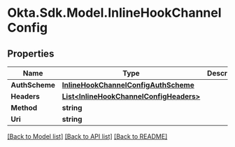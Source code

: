 # Okta.Sdk.Model.InlineHookChannelConfig

## Properties

Name | Type | Description | Notes
------------ | ------------- | ------------- | -------------
**AuthScheme** | [**InlineHookChannelConfigAuthScheme**](InlineHookChannelConfigAuthScheme.md) |  | [optional] 
**Headers** | [**List&lt;InlineHookChannelConfigHeaders&gt;**](InlineHookChannelConfigHeaders.md) |  | [optional] 
**Method** | **string** |  | [optional] 
**Uri** | **string** |  | [optional] 

[[Back to Model list]](../README.md#documentation-for-models) [[Back to API list]](../README.md#documentation-for-api-endpoints) [[Back to README]](../README.md)

